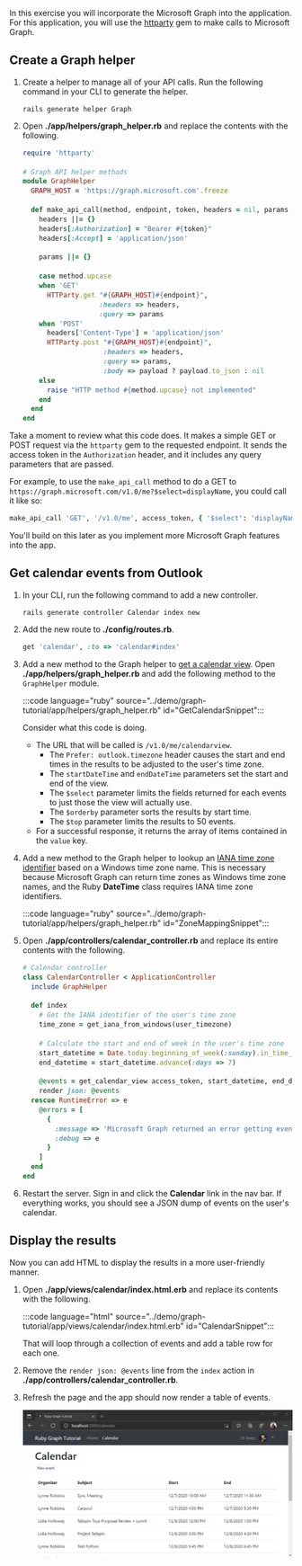 <!-- markdownlint-disable MD002 MD041 -->

In this exercise you will incorporate the Microsoft Graph into the application. For this application, you will use the [httparty](https://github.com/jnunemaker/httparty) gem to make calls to Microsoft Graph.

## Create a Graph helper

1. Create a helper to manage all of your API calls. Run the following command in your CLI to generate the helper.

    ```Shell
    rails generate helper Graph
    ```

1. Open **./app/helpers/graph_helper.rb** and replace the contents with the following.

    ```ruby
    require 'httparty'

    # Graph API helper methods
    module GraphHelper
      GRAPH_HOST = 'https://graph.microsoft.com'.freeze

      def make_api_call(method, endpoint, token, headers = nil, params = nil, payload = nil)
        headers ||= {}
        headers[:Authorization] = "Bearer #{token}"
        headers[:Accept] = 'application/json'

        params ||= {}

        case method.upcase
        when 'GET'
          HTTParty.get "#{GRAPH_HOST}#{endpoint}",
                       :headers => headers,
                       :query => params
        when 'POST'
          headers['Content-Type'] = 'application/json'
          HTTParty.post "#{GRAPH_HOST}#{endpoint}",
                        :headers => headers,
                        :query => params,
                        :body => payload ? payload.to_json : nil
        else
          raise "HTTP method #{method.upcase} not implemented"
        end
      end
    end
    ```

Take a moment to review what this code does. It makes a simple GET or POST request via the `httparty` gem to the requested endpoint. It sends the access token in the `Authorization` header, and it includes any query parameters that are passed.

For example, to use the `make_api_call` method to do a GET to `https://graph.microsoft.com/v1.0/me?$select=displayName`, you could call it like so:

```ruby
make_api_call 'GET', '/v1.0/me', access_token, { '$select': 'displayName' }
```

You'll build on this later as you implement more Microsoft Graph features into the app.

## Get calendar events from Outlook

1. In your CLI, run the following command to add a new controller.

    ```Shell
    rails generate controller Calendar index new
    ```

1. Add the new route to **./config/routes.rb**.

    ```ruby
    get 'calendar', :to => 'calendar#index'
    ```

1. Add a new method to the Graph helper to [get a calendar view](https://docs.microsoft.com/graph/api/calendar-list-calendarview?view=graph-rest-1.0). Open **./app/helpers/graph_helper.rb** and add the following method to the `GraphHelper` module.

    :::code language="ruby" source="../demo/graph-tutorial/app/helpers/graph_helper.rb" id="GetCalendarSnippet":::

    Consider what this code is doing.

    - The URL that will be called is `/v1.0/me/calendarview`.
        - The `Prefer: outlook.timezone` header causes the start and end times in the results to be adjusted to the user's time zone.
        - The `startDateTime` and `endDateTime` parameters set the start and end of the view.
        - The `$select` parameter limits the fields returned for each events to just those the view will actually use.
        - The `$orderby` parameter sorts the results by start time.
        - The `$top` parameter limits the results to 50 events.
    - For a successful response, it returns the array of items contained in the `value` key.

1. Add a new method to the Graph helper to lookup an [IANA time zone identifier](https://www.iana.org/time-zones) based on a Windows time zone name. This is necessary because Microsoft Graph can return time zones as Windows time zone names, and the Ruby **DateTime** class requires IANA time zone identifiers.

    :::code language="ruby" source="../demo/graph-tutorial/app/helpers/graph_helper.rb" id="ZoneMappingSnippet":::

1. Open **./app/controllers/calendar_controller.rb** and replace its entire contents with the following.

    ```ruby
    # Calendar controller
    class CalendarController < ApplicationController
      include GraphHelper

      def index
        # Get the IANA identifier of the user's time zone
        time_zone = get_iana_from_windows(user_timezone)

        # Calculate the start and end of week in the user's time zone
        start_datetime = Date.today.beginning_of_week(:sunday).in_time_zone(time_zone).to_time
        end_datetime = start_datetime.advance(:days => 7)

        @events = get_calendar_view access_token, start_datetime, end_datetime, user_timezone || []
        render json: @events
      rescue RuntimeError => e
        @errors = [
          {
            :message => 'Microsoft Graph returned an error getting events.',
            :debug => e
          }
        ]
      end
    end
    ```

1. Restart the server. Sign in and click the **Calendar** link in the nav bar. If everything works, you should see a JSON dump of events on the user's calendar.

## Display the results

Now you can add HTML to display the results in a more user-friendly manner.

1. Open **./app/views/calendar/index.html.erb** and replace its contents with the following.

    :::code language="html" source="../demo/graph-tutorial/app/views/calendar/index.html.erb" id="CalendarSnippet":::

    That will loop through a collection of events and add a table row for each one.

1. Remove the `render json: @events` line from the `index` action in **./app/controllers/calendar_controller.rb**.

1. Refresh the page and the app should now render a table of events.

    ![A screenshot of the table of events](./images/add-msgraph-01.png)
